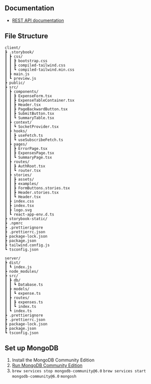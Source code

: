 ## Documentation

- [REST API documentation](https://github.com/haoyt5/money-tracker/wiki/REST-API-Documentation)

## File Structure

```
client/
┣ .storybook/
┃ ┣ css/
┃ ┃ ┣ bootstrap.css
┃ ┃ ┣ compiled-tailwind.css
┃ ┃ ┗ compiled-tailwind.min.css
┃ ┣ main.js
┃ ┗ preview.js
┣ public/
┣ src/
┃ ┣ components/
┃ ┃ ┣ ExpenseForm.tsx
┃ ┃ ┣ ExpenseTableContainer.tsx
┃ ┃ ┣ Header.tsx
┃ ┃ ┣ PageBackwardButton.tsx
┃ ┃ ┣ SubmitButton.tsx
┃ ┃ ┗ SummaryTable.tsx
┃ ┣ context/
┃ ┃ ┗ SocketProvider.tsx
┃ ┣ hooks/
┃ ┃ ┣ useFetch.ts
┃ ┃ ┗ useSubscribeFetch.ts
┃ ┣ pages/
┃ ┃ ┣ ErrorPage.tsx
┃ ┃ ┣ ExpensesPage.tsx
┃ ┃ ┗ SummaryPage.tsx
┃ ┣ routes/
┃ ┃ ┣ AuthRoot.tsx
┃ ┃ ┗ router.tsx
┃ ┣ stories/
┃ ┃ ┣ assets/
┃ ┃ ┣ examples/
┃ ┃ ┣ FormButtons.stories.tsx
┃ ┃ ┣ Header.stories.tsx
┃ ┃ ┗ Header.tsx
┃ ┣ index.css
┃ ┣ index.tsx
┃ ┣ logo.svg
┃ ┗ react-app-env.d.ts
┣ storybook-static/
┣ .npmrc
┣ .prettierignore
┣ .prettierrc.json
┣ package-lock.json
┣ package.json
┣ tailwind.config.js
┗ tsconfig.json
```

```
server/
┣ dist/
┃ ┗ index.js
┣ node_modules/
┣ src/
┃ ┣ db/
┃ ┃ ┗ Database.ts
┃ ┣ models/
┃ ┃ ┗ expense.ts
┃ ┣ routes/
┃ ┃ ┣ expenses.ts
┃ ┃ ┗ index.ts
┃ ┗ index.ts
┣ .prettierignore
┣ .prettierrc.json
┣ package-lock.json
┣ package.json
┗ tsconfig.json
```

## Set up MongoDB

1. Install the MongoDB Community Edition
2. [Run MongoDB Community Edition](https://www.mongodb.com/docs/manual/tutorial/install-mongodb-on-os-x/)
3. `brew services stop mongodb-community@6.0`
   `brew services start mongodb-community@6.0`
   `mongosh`
